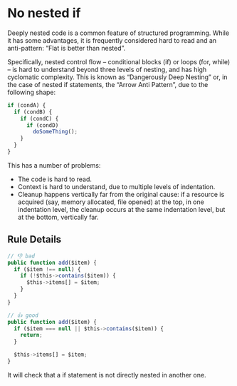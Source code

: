 # No nested if

Deeply nested code is a common feature of structured programming. While it has some advantages, it is frequently considered hard to read and an anti-pattern: “Flat is better than nested”.

Specifically, nested control flow – conditional blocks (if) or loops (for, while) – is hard to understand beyond three levels of nesting, and has high cyclomatic complexity. This is known as “Dangerously Deep Nesting” or, in the case of nested if statements, the “Arrow Anti Pattern”, due to the following shape:

```js
if (condA) {
  if (condB) {
    if (condC) {
      if (condD)
        doSomeThing();
    }
  }
}
```

This has a number of problems:

- The code is hard to read.
- Context is hard to understand, due to multiple levels of indentation.
- Cleanup happens vertically far from the original cause: if a resource is acquired (say, memory allocated, file opened) at the top, in one indentation level, the cleanup occurs at the same indentation level, but at the bottom, vertically far.

## Rule Details

<!-- eslint-skip -->

```js
// 👎 bad
public function add($item) {
  if ($item !== null) {
    if (!$this->contains($item)) {
      $this->items[] = $item;
    }
  }
}
```

<!-- eslint-skip -->

```js
// 👍 good
public function add($item) {
  if ($item === null || $this->contains($item)) {
    return;
  }

  $this->items[] = $item;
}
```

It will check that a if statement is not directly nested in another one.
